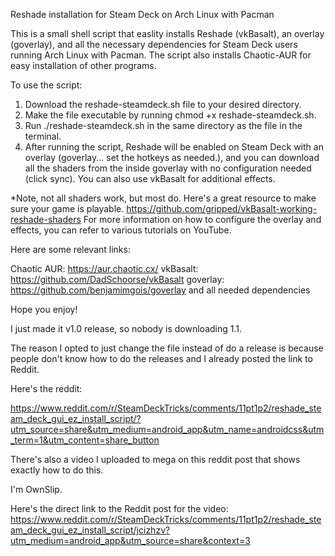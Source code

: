 Reshade installation for Steam Deck on Arch Linux with Pacman

This is a small shell script that easlity installs Reshade (vkBasalt), an overlay (goverlay), and all the necessary dependencies for Steam Deck users running Arch Linux with Pacman. The script also installs Chaotic-AUR for easy installation of other programs.

To use the script:

1. Download the reshade-steamdeck.sh file to your desired directory.
2. Make the file executable by running chmod +x reshade-steamdeck.sh.
3. Run ./reshade-steamdeck.sh in the same directory as the file in the terminal.
4. After running the script, Reshade will be enabled on Steam Deck with an overlay (goverlay... set the hotkeys as needed.), and you can download all the shaders from the inside goverlay with no configuration needed (click sync). You can also use vkBasalt for additional effects.

*Note, not all shaders work, but most do. Here's a great resource to make sure your game is playable.
https://github.com/gripped/vkBasalt-working-reshade-shaders
For more information on how to configure the overlay and effects, you can refer to various tutorials on YouTube.

Here are some relevant links:

Chaotic AUR: https://aur.chaotic.cx/
vkBasalt: https://github.com/DadSchoorse/vkBasalt
goverlay: https://github.com/benjamimgois/goverlay and all needed dependencies

Hope you enjoy!

I just made it v1.0 release, so nobody is downloading 1.1.

The reason I opted to just change the file instead of do a release is because people don't know how to do the releases and I already posted the link to Reddit.

Here's the reddit:

https://www.reddit.com/r/SteamDeckTricks/comments/11pt1p2/reshade_steam_deck_gui_ez_install_script/?utm_source=share&utm_medium=android_app&utm_name=androidcss&utm_term=1&utm_content=share_button

There's also a video I uploaded to mega on this reddit post that shows exactly how to do this.

I'm OwnSlip.

Here's the direct link to the Reddit post for the video:
https://www.reddit.com/r/SteamDeckTricks/comments/11pt1p2/reshade_steam_deck_gui_ez_install_script/jcizhzv?utm_medium=android_app&utm_source=share&context=3

